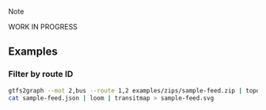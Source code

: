 > [!NOTE]
> WORK IN PROGRESS
## Examples

### Filter by route ID

```bash
gtfs2graph --mot 2,bus --route 1,2 examples/zips/sample-feed.zip | topo > sample-feed.json
cat sample-feed.json | loom | transitmap > sample-feed.svg
```